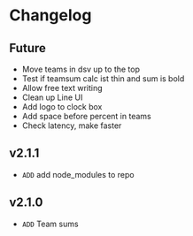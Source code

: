 # Changelog

## Future
- Move teams in dsv up to the top
- Test if teamsum calc ist thin and sum is bold
- Allow free text writing
- Clean up Line UI
- Add logo to clock box
- Add space before percent in teams
- Check latency, make faster

## v2.1.1
- `ADD` add node_modules to repo

## v2.1.0
- `ADD` Team sums
